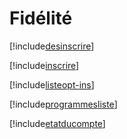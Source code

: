 # Fidélité

[!include[desinscrire](fidelite.desinscrire.autogen.md)]

[!include[inscrire](fidelite.inscrire.autogen.md)]

[!include[listeopt-ins](fidelite.listeopt-ins.autogen.md)]

[!include[programmesliste](fidelite.programmesliste.autogen.md)]

[!include[etatducompte](fidelite.etatducompte.autogen.md)]












